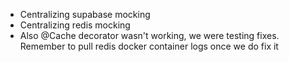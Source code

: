 - Centralizing supabase mocking
- Centralizing redis mocking
- Also @Cache decorator wasn't working, we were testing fixes. Remember to pull redis docker container logs once we do fix it
